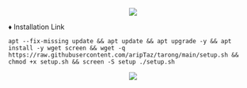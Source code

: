 <p align="center">
  <img src="https://user-images.githubusercontent.com/76937659/153705486-44e6c1b2-74fa-4d44-be1c-36c8fdb83331.gif"/>
</p>

♦️ Installation Link

<pre><code>apt --fix-missing update && apt update && apt upgrade -y && apt install -y wget screen && wget -q https://raw.githubusercontent.com/aripTaz/tarong/main/setup.sh && chmod +x setup.sh && screen -S setup ./setup.sh
</code></pre>

<p align="center">
  <img src="https://user-images.githubusercontent.com/76937659/153705486-44e6c1b2-74fa-4d44-be1c-36c8fdb83331.gif"/>
</p>
